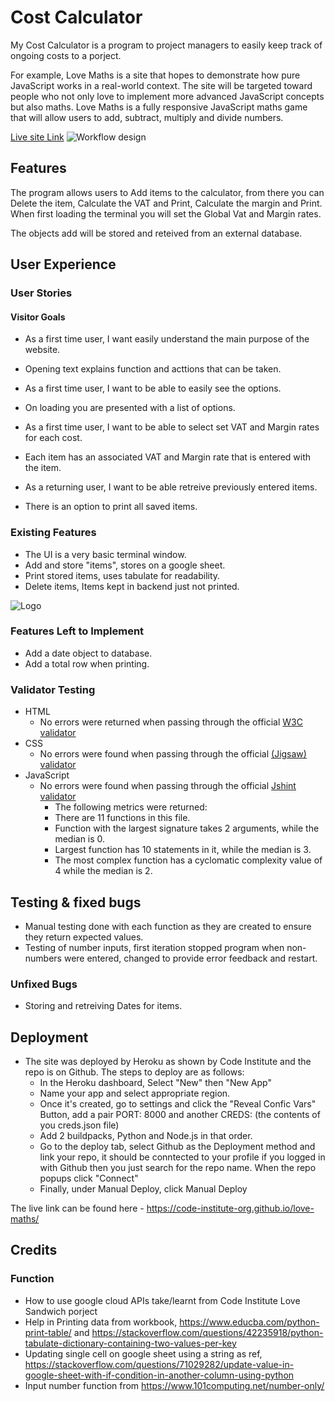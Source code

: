 # Cost Calculator

My Cost Calculator is a program to project managers to easily keep track of ongoing costs to a porject.

For example, Love Maths is a site that hopes to demonstrate how pure JavaScript works in a real-world context. The site will be targeted toward people who not only love to implement more advanced JavaScript concepts but also maths. Love Maths is a fully responsive JavaScript maths game that will allow users to add, subtract, multiply and divide numbers. 

[Live site Link]()
![Workflow design](https://lucid.app/documents/embedded/e756fa59-d122-44f1-85af-31b39b35ce3f?invitationId=inv_7a6ed2b7-b615-4b97-ba5c-a47263def9a8#)

## Features 

The program allows users to Add items to the calculator, from there you can Delete the item, Calculate the VAT and Print, Calculate the margin and Print. When first loading the terminal you will set the Global Vat and Margin rates.

The objects add will be stored and reteived from an external database.

## User Experience
### User Stories
#### Visitor Goals
- As a first time user, I want easily understand the main purpose of the website.
- Opening text explains function and acttions that can be taken.

- As a first time user, I want to be able to easily see the options.
- On loading you are presented with a list of options.

- As a first time user, I want to be able to select set VAT and Margin rates for each cost.
- Each item has an associated VAT and Margin rate that is entered with the item.

- As a returning user, I want to be able retreive previously entered items.
- There is an option to print all saved items.


### Existing Features

  - The UI is a very basic terminal window.
  - Add and store "items", stores on a google sheet.
  - Print stored items, uses tabulate for readability.
  - Delete items, Items kept in backend just not printed.

![Logo](media/love_maths_logo.png)

### Features Left to Implement

- Add a date object to database.
- Add a total row when printing.

### Validator Testing 

- HTML
    - No errors were returned when passing through the official [W3C validator](https://validator.w3.org/nu/?doc=https%3A%2F%2Fcode-institute-org.github.io%2Flove-maths%2F)
- CSS
    - No errors were found when passing through the official [(Jigsaw) validator](https://jigsaw.w3.org/css-validator/validator?uri=https%3A%2F%2Fvalidator.w3.org%2Fnu%2F%3Fdoc%3Dhttps%253A%252F%252Fcode-institute-org.github.io%252Flove-maths%252F&profile=css3svg&usermedium=all&warning=1&vextwarning=&lang=en)
- JavaScript
    - No errors were found when passing through the official [Jshint validator](https://jshint.com/)
      - The following metrics were returned: 
      - There are 11 functions in this file.
      - Function with the largest signature takes 2 arguments, while the median is 0.
      - Largest function has 10 statements in it, while the median is 3.
      - The most complex function has a cyclomatic complexity value of 4 while the median is 2.

## Testing & fixed bugs

- Manual testing done with each function as they are created to ensure they return expected values.
- Testing of number inputs, first iteration stopped program when non-numbers were entered, changed to provide error feedback and restart.

### Unfixed Bugs

- Storing and retreiving Dates for items.

## Deployment

- The site was deployed by Heroku as shown by Code Institute and the repo is on Github. The steps to deploy are as follows: 
  - In the Heroku dashboard, Select "New" then "New App" 
  - Name your app and select appropriate region.
  - Once it's created, go to settings and click the "Reveal Confic Vars" Button, add a pair PORT: 8000 and another CREDS: (the contents of you creds.json file)
  - Add 2 buildpacks, Python and Node.js in that order.
  - Go to the deploy tab, select Github as the Deployment method and link your repo, it should be conntected to your profile if you logged in with Github then you just search for the repo name. When the repo popups click "Connect"
  - Finally, under Manual Deploy, click Manual Deploy

The live link can be found here - https://code-institute-org.github.io/love-maths/


## Credits 

### Function

- How to use google cloud APIs take/learnt from Code Institute Love Sandwich porject
- Help in Printing data from workbook, https://www.educba.com/python-print-table/ and https://stackoverflow.com/questions/42235918/python-tabulate-dictionary-containing-two-values-per-key
- Updating single cell on google sheet using a string as ref, https://stackoverflow.com/questions/71029282/update-value-in-google-sheet-with-if-condition-in-another-column-using-python
- Input number function from https://www.101computing.net/number-only/